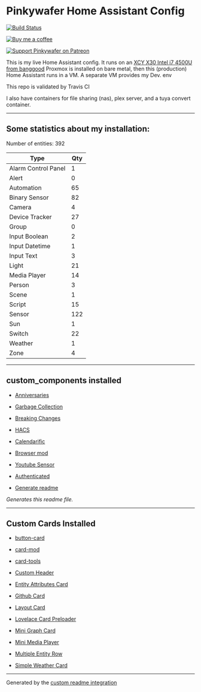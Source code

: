# Pinkywafer Home Assistant Config

[![Build Status](https://travis-ci.com/pinkywafer/Home-Assistant_Config.svg?branch=master)](https://travis-ci.com/pinkywafer/Home-Assistant_Config)

[![Buy me a coffee](https://img.shields.io/static/v1.svg?label=Buy%20me%20a%20coffee&logo=buy%20me%20a%20coffee&logoColor=white&labelColor=ff69b4&message=donate&color=Black)](https://www.buymeacoffee.com/V3q9id4)

[![Support Pinkywafer on Patreon][patreon-shield]][patreon]

This is my live Home Assistant config. 
It runs on an [XCY X30 Intel i7 4500U from banggood](https://www.banggood.com/XCY-X30-Mini-PC-Intel-Core-I7-4500U-Barebone-1_8GHz-Intel-HD-Graphics-4200-Windows-10-Dual-Core-Fanless-Mini-Desktop-PC-HDMI-VGA-WiFi-Nettop-HTPC-p-1479424.html)
Proxmox is installed on bare metal,  then this (production) Home Assistant runs in a VM.
A separate VM provides my Dev. env

This repo is validated by Travis CI

I also have containers for file sharing (nas), plex server, and a tuya convert container.

***

## Some statistics about my installation:

Number of entities: 392

Type | Qty
-- | --
Alarm Control Panel | 1
Alert | 0
Automation | 65
Binary Sensor | 82
Camera | 4
Device Tracker | 27
Group | 0
Input Boolean | 2
Input Datetime | 1
Input Text | 3
Light | 21
Media Player | 14
Person | 3
Scene | 1
Script | 15
Sensor | 122
Sun | 1
Switch | 22
Weather | 1
Zone | 4



***
## custom_components installed

* [Anniversaries](https://github.com/pinkywafer/Anniversaries)

* [Garbage Collection](https://github.com/bruxy70/Garbage-Collection/)

* [Breaking Changes](https://github.com/custom-components/breaking_changes)

* [HACS](https://hacs.xyz/docs/configuration/start)

* [Calendarific](https://github.com/pinkywafer/Calendarific)

* [Browser mod]()

* [Youtube Sensor](https://github.com/custom-components/youtube)

* [Authenticated](https://github.com/custom-components/authenticated)

* [Generate readme](https://github.com/custom-components/readme)

_Generates this readme file._


***

## Custom Cards Installed

* [button-card](https://github.com/custom-cards/button-card)

* [card-mod](https://github.com/thomasloven/lovelace-card-mod)

* [card-tools](https://github.com/thomasloven/lovelace-card-tools)

* [Custom Header](https://github.com/maykar/custom-header)

* [Entity Attributes Card](https://github.com/custom-cards/entity-attributes-card)

* [Github Card](https://github.com/ljmerza/github-card)

* [Layout Card](https://github.com/thomasloven/lovelace-layout-card)

* [Lovelace Card Preloader](https://github.com/gadgetchnnel/lovelace-card-preloader)

* [Mini Graph Card](https://github.com/kalkih/mini-graph-card)

* [Mini Media Player](https://github.com/kalkih/mini-media-player)

* [Multiple Entity Row](https://github.com/benct/lovelace-multiple-entity-row)

* [Simple Weather Card](https://github.com/kalkih/simple-weather-card)

***


Generated by the [custom readme integration](https://github.com/custom-components/readme)

[patreon-shield]: https://c5.patreon.com/external/logo/become_a_patron_button.png
[patreon]: https://www.patreon.com/pinkywafer
